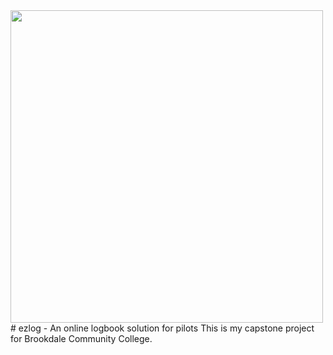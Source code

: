 <img src="https://github.com/user-attachments/assets/3b48a6fb-9e8a-4cd2-8a89-22be65f7337" width=500/>
# ezlog - An online logbook solution for pilots
This is my capstone project for Brookdale Community College.
